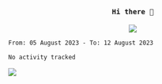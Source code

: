 <h4 align="center"><samp> Hi there 👋  </samp></h4>

<p align="center">
  
  <a href="https://github.com/bznick98">
    <img align="center" src="https://github-readme-stats.vercel.app/api?username=bznick98&&count_private=true&hide=issues,prs,contribs&show_icons=true&theme=gruvbox" />
  </a>
  
  <!--START_SECTION:waka-->

```txt
From: 05 August 2023 - To: 12 August 2023

No activity tracked
```

<!--END_SECTION:waka-->
  
 
</p>

<!-- ![](https://visitor-badge.glitch.me/badge?page_id=bznick98.bznick98) -->
![](https://komarev.com/ghpvc/?username=bznick98&style=for-the-badge)

